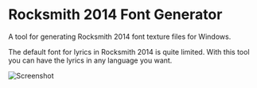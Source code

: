 # Rocksmith 2014 Font Generator

A tool for generating Rocksmith 2014 font texture files for Windows.

The default font for lyrics in Rocksmith 2014 is quite limited. With this tool you can have the lyrics in any language you want.

![Screenshot](https://i.imgur.com/MU87XbW.png)

